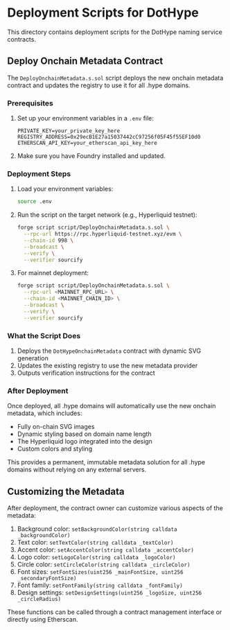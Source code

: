 # Deployment Scripts for DotHype

This directory contains deployment scripts for the DotHype naming service contracts.

## Deploy Onchain Metadata Contract

The `DeployOnchainMetadata.s.sol` script deploys the new onchain metadata contract and updates the registry to use it for all .hype domains.

### Prerequisites

1. Set up your environment variables in a `.env` file:

   ```
   PRIVATE_KEY=your_private_key_here
   REGISTRY_ADDRESS=0x29ecB1E27a15037442cC97256f05F45f55EF10d0
   ETHERSCAN_API_KEY=your_etherscan_api_key_here
   ```

2. Make sure you have Foundry installed and updated.

### Deployment Steps

1. Load your environment variables:

   ```bash
   source .env
   ```

2. Run the script on the target network (e.g., Hyperliquid testnet):

   ```bash
   forge script script/DeployOnchainMetadata.s.sol \
     --rpc-url https://rpc.hyperliquid-testnet.xyz/evm \
     --chain-id 998 \
     --broadcast \
     --verify \
     --verifier sourcify
   ```

3. For mainnet deployment:
   ```bash
   forge script script/DeployOnchainMetadata.s.sol \
     --rpc-url <MAINNET_RPC_URL> \
     --chain-id <MAINNET_CHAIN_ID> \
     --broadcast \
     --verify \
     --verifier sourcify
   ```

### What the Script Does

1. Deploys the `DotHypeOnchainMetadata` contract with dynamic SVG generation
2. Updates the existing registry to use the new metadata provider
3. Outputs verification instructions for the contract

### After Deployment

Once deployed, all .hype domains will automatically use the new onchain metadata, which includes:

- Fully on-chain SVG images
- Dynamic styling based on domain name length
- The Hyperliquid logo integrated into the design
- Custom colors and styling

This provides a permanent, immutable metadata solution for all .hype domains without relying on any external servers.

## Customizing the Metadata

After deployment, the contract owner can customize various aspects of the metadata:

1. Background color: `setBackgroundColor(string calldata _backgroundColor)`
2. Text color: `setTextColor(string calldata _textColor)`
3. Accent color: `setAccentColor(string calldata _accentColor)`
4. Logo color: `setLogoColor(string calldata _logoColor)`
5. Circle color: `setCircleColor(string calldata _circleColor)`
6. Font sizes: `setFontSizes(uint256 _mainFontSize, uint256 _secondaryFontSize)`
7. Font family: `setFontFamily(string calldata _fontFamily)`
8. Design settings: `setDesignSettings(uint256 _logoSize, uint256 _circleRadius)`

These functions can be called through a contract management interface or directly using Etherscan.
